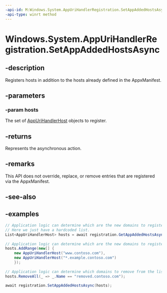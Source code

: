 ```yaml
---
-api-id: M:Windows.System.AppUriHandlerRegistration.SetAppAddedHostsAsync(Windows.Foundation.Collections.IIterable{Windows.System.AppUriHandlerHost})
-api-type: winrt method
---
```


<!-- Method syntax.
public IAsyncAction AppUriHandlerRegistration.SetAppAddedHostsAsync(IIterable<AppUriHandlerHost> hosts)
-->

# Windows.System.AppUriHandlerRegistration.SetAppAddedHostsAsync

## -description
Registers hosts in addition to the hosts already defined in the AppxManifest.

## -parameters
### -param hosts
The set of [AppUriHandlerHost](appurihandlerhost.md) objects to register.

## -returns
Represents the asynchronous action.

## -remarks
This API does not override, replace, or remove entries that are registered via the AppxManifest.

## -see-also

## -examples
```csharp
// Application logic can determine which are the new domains to register 
// Here we just have a hardcoded list. 
List<AppUriHandlerHost> hosts = await registration.GetAppAddedHostsAsync(); 
 
// Application logic can determine which are the new domains to register 
hosts.AddRange(new[] { 
    new AppUriHandlerHost("www.contoso.com"), 
    new AppUriHandlerHost("*.example.contoso.com") 
    }); 
 
// Application logic can determine which domains to remove from the list 
hosts.RemoveAll(_ => _.Name == "removed.contoso.com"); 
 
await registration.SetAppAddedHostsAsync(hosts); 
```